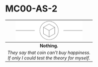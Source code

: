 # MC00-AS-2

| <img src="../../images/card-icons/d6.png" height="60" /> |
|:---:|
| **Nothing.** |
| *They say that coin can't buy happiness.<br>If only I could test the theory for myself.* |
